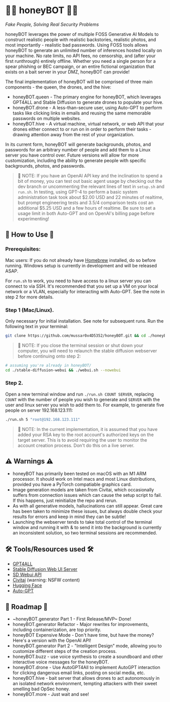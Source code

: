 # 🍯🤖 honeyBOT 🤖🍯

*Fake People, Solving Real Security Problems*

honeyBOT leverages the power of multiple FOSS Generative AI Models to construct realistic people with realistic backstories, realistic photos, and most importantly - realistic bad passwords. Using FOSS tools allows honeyBOT to generate an unlimited number of inferences hosted locally on your machine. No rate limits, no API fees, no censorship, and (after your first runthrough) entirely offline. Whether you need a single person for a spear phishing or BEC campaign, or an entire fictional organization that exists on a bait server in your DMZ, honeyBOT can provide!

The final implementation of honeyBOT will be comprised of three main components - the queen, the drones, and the hive:
* honeyBOT.queen - The primary engine for honeyBOT, which leverages GPT4ALL and Stable Diffusion to generate drones to populate your hive. 
* honeyBOT.drone - A less-than-secure user, using Auto-GPT to perform tasks like clicking links in emails and reusing the same memorable passwords on multiple websites. 
* honeyBOT.hive - A virtual machine, virtual network, or web API that your drones either connect to or run on in order to perform their tasks - drawing attention away from the rest of your organization. 

In its current form, honeyBOT will generate backgrounds, photos, and passwords for an arbitrary number of people and add them to a Linux server you have control over. Future versions will allow for more customization, including the ability to generate people with specific backgrounds, photos, and passwords. 

>🚨 NOTE: If you have an OpenAI API key and the inclination to spend a bit of money, you can test out basic agent usage by checking out the dev branch or uncommenting the relevant lines of text in `setup.sh` and `run.sh`. 
>In testing, using GPT-4 to perform a basic system administration task took about $2.00 USD and 22 minutes of realtime, but prompt engineering tests and 3.5/4 comparison tests cost an additional $5.25 USD and a few hours of realtime.
>Be sure to set a usage limit in both Auto-GPT and on OpenAI's billing page before experimenting!

## 🐝 How to Use 🐝

### Prerequisites:
Mac users: If you do not already have [Homebrew](https://brew.sh) installed, do so before running.
Windows setup is currently in development and will be released ASAP.

For `run.sh` to work, you need to have access to a linux server you can connect to via SSH. It's recommended that you set up a VM on your local network or a VLAN, especially for interacting with Auto-GPT. See the note in step 2 for more details.

### Step 1 (Mac/Linux).

Only necessary for initial installation. See note for subsequent runs. Run the following text in your terminal:
```bash
git clone https://github.com/mussar0x4D5352/honeyBOT.git && cd ./honeyBOT && chmod +x *.sh && ./setup.sh
```
>🚨 NOTE: If you close the terminal session or shut down your computer, you will need to relaunch the stable diffusion webserver before continuing onto step 2:
```bash
# assuming you're already in honeyBOT/
cd ./stable-diffusion-webui && ./webui.sh --nowebui
```


### Step 2.

Open a new terminal window and run `./run.sh COUNT SERVER`, replacing `COUNT` with the number of people you wish to generate and `SERVER` with the user and linux server you wish to add them to. For example, to generate five people on server 192.168.123.111:

```bash
./run.sh 5 "root@192.168.123.111"
```
>🚨 NOTE: In the current implementation, it is assumed that you have added your RSA key to the root account's authorized keys on the target server. This is to avoid requiring the user to monitor the account creation process. Don't do this on a live server.

## ⚠️ Warnings ⚠️

* honeyBOT has primarily been tested on macOS with an M1 ARM processor. It should work on Intel macs and most Linux distributions, provided you have a PyTorch compatiable graphics card.
* Image generation models are taken from Civitai, which occasionally suffers from connection issues which can cause the setup script to fail. If this happens, just reinitialize the repo and rerun.
* As with all generative models, hallucinations can still appear. Great care has been taken to minimize these issues, but always double check your results for errors and keep in mind they can be subtle!
* Launching the webserver tends to take total control of the terminal window and running it with & to send it into the background is currently an inconsistent solution, so two terminal sessions are recommended.

## 🛠️ Tools/Resources used 🛠️

* [GPT4ALL](https://gpt4all.io/index.html)
* [Stable Diffusion Web UI Server](https://github.com/AUTOMATIC1111/stable-diffusion-webui)
* [SD Webui API](https://github.com/mix1009/sdwebuiapi)
* [Civitai](https://civitai.com/) (warning: NSFW content)
* [Hugging Face](https://huggingface.co/)
* [Auto-GPT](https://github.com/Significant-Gravitas/Auto-GPT)

## 🚗 Roadmap 🚗

* ~honeyBOT.generator Part 1 - First Release/MVP~ Done!
* honeyBOT.generator Refactor - Major rewrites for improvements, including containerization, are top priority.
* honeyBOT Expensive Mode - Don't have time, but have the money? Here's a version with the OpenAI API!
* honeyBOT.generator Part 2 - "Intelligent Design" mode, allowing you to customize different steps of the creation process.
* honeyBOT.buzz - use voice synthesis to create a soundboard and other interactive voice messages for the honeyBOT.
* honeyBOT.drone - Use AutoGPT4All to implement AutoGPT interaction for clicking dangerous email links, posting on social media, etc.
* honeyBOT.hive - bait server that allows drones to act autonomously in an isolated network environment, tempting attackers with their sweet smelling bad OpSec honey.
* honeyBOT.more - Just wait and see!
